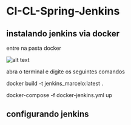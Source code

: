 # CI-CL-Spring-Jenkins

## instalando jenkins via docker

entre na pasta docker

![alt text](https://i.imgur.com/bypxe7K.png)

abra o terminal e digite os seguintes comandos

docker build -t jenkins_marcelo:latest .

docker-compose -f docker-jenkins.yml up

## configurando jenkins


